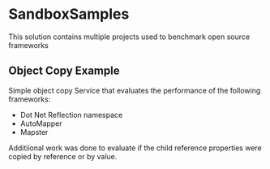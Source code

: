 # SandboxSamples

This solution contains multiple projects used to benchmark open source frameworks

## Object Copy Example

Simple object copy Service that evaluates the performance of the following frameworks:

- Dot Net Reflection namespace
- AutoMapper
- Mapster

Additiional work was done to evaluate if the child reference properties were copied by reference or by value.

